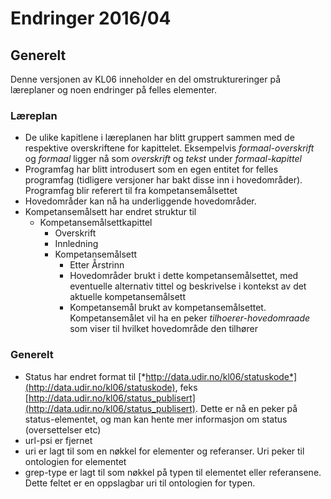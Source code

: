 # Endringer 2016/04

## Generelt

Denne versjonen av KL06 inneholder en del omstruktureringer på læreplaner og noen endringer på felles elementer.


### Læreplan

- De ulike kapitlene i læreplanen har blitt gruppert sammen med de respektive overskriftene for kapittelet. Eksempelvis *formaal-overskrift* og *formaal* ligger nå som *overskrift* og *tekst* under *formaal-kapittel*
- Programfag har blitt introdusert som en egen entitet for felles programfag (tidligere versjoner har bakt disse inn i hovedområder). Programfag blir referert til fra kompetansemålsettet
- Hovedområder kan nå ha underliggende hovedområder.
- Kompetansemålsett har endret struktur til
  - Kompetansemålsettkapittel
    - Overskrift
    - Innledning
    - Kompetansemålsett
      - Etter Årstrinn
      - Hovedområder brukt i dette kompetansemålsettet, med eventuelle alternativ tittel og beskrivelse i kontekst av det aktuelle kompetansemålsett
      - Kompetansemål brukt av kompetansemålsettet. Kompetansemålet vil ha en peker *tilhoerer-hovedomraade* som viser til hvilket hovedområde den tilhører

### Generelt

- Status har endret format til [*http://data.udir.no/kl06/statuskode*](http://data.udir.no/kl06/statuskode), feks [http://data.udir.no/kl06/status_publisert](http://data.udir.no/kl06/status_publisert). Dette er nå en peker på status-elementet, og man kan hente mer informasjon om status (oversettelser etc)
- url-psi er fjernet
- uri er lagt til som en nøkkel for elementer og referanser. Uri peker til ontologien for elementet
- grep-type er lagt til som nøkkel på typen til elementet eller referansene. Dette feltet er en oppslagbar uri til ontologien for typen.

